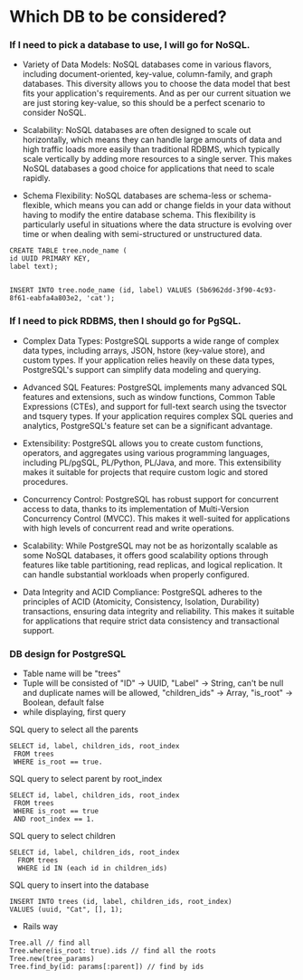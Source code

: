 # Which DB to be considered?

### If I need to pick a database to use, I will go for NoSQL.
-  Variety of Data Models: NoSQL databases come in various flavors, including document-oriented, key-value,
   column-family, and graph databases. This diversity allows you to choose the data model that best fits your
   application's requirements. And as per our current situation we are just storing key-value,
   so this should be a perfect scenario to consider NoSQL.

-  Scalability: NoSQL databases are often designed to scale out horizontally, which means they can handle large amounts
   of data and high traffic loads more easily than traditional RDBMS, which typically scale vertically by adding more
   resources to a single server. This makes NoSQL databases a good choice for applications that need to scale rapidly.

-  Schema Flexibility: NoSQL databases are schema-less or schema-flexible, which means you can add or change fields
   in your data without having to modify the entire database schema. This flexibility is particularly useful in
   situations where the data structure is evolving over time or when dealing with semi-structured or unstructured data.

```aidl
CREATE TABLE tree.node_name (
id UUID PRIMARY KEY,
label text);
```

```aidl

INSERT INTO tree.node_name (id, label) VALUES (5b6962dd-3f90-4c93-8f61-eabfa4a803e2, 'cat');
```


### If I need to pick RDBMS, then I should go for PgSQL.

- Complex Data Types: PostgreSQL supports a wide range of complex data types, including arrays, JSON,
  hstore (key-value store), and custom types. If your application relies heavily on these data types,
  PostgreSQL's support can simplify data modeling and querying.

- Advanced SQL Features: PostgreSQL implements many advanced SQL features and extensions, such as window functions,
  Common Table Expressions (CTEs), and support for full-text search using the tsvector and tsquery types.
  If your application requires complex SQL queries and analytics, PostgreSQL's feature set can be a significant advantage.

- Extensibility: PostgreSQL allows you to create custom functions, operators, and aggregates using various
  programming languages, including PL/pgSQL, PL/Python, PL/Java, and more. This extensibility makes it suitable for
  projects that require custom logic and stored procedures.

- Concurrency Control: PostgreSQL has robust support for concurrent access to data, thanks to its implementation
  of Multi-Version Concurrency Control (MVCC). This makes it well-suited for applications with high levels of
  concurrent read and write operations.

- Scalability: While PostgreSQL may not be as horizontally scalable as some NoSQL databases, it offers good scalability
  options through features like table partitioning, read replicas, and logical replication. It can handle substantial
  workloads when properly configured.

- Data Integrity and ACID Compliance: PostgreSQL adheres to the principles of ACID (Atomicity, Consistency, Isolation, Durability)
  transactions, ensuring data integrity and reliability. This makes it suitable for applications that require strict
  data consistency and transactional support.

### DB design for PostgreSQL
- Table name will be "trees"
- Tuple will be consisted of "ID" -> UUID, "Label" -> String, can't be null and duplicate names will be allowed, "children_ids" -> Array,
  "is_root" -> Boolean, default false
- while displaying, first query

SQL query to select all the parents
 ```aidl
 SELECT id, label, children_ids, root_index
  FROM trees
  WHERE is_root == true.
```

SQL query to select parent by root_index 
 ```aidl
 SELECT id, label, children_ids, root_index
  FROM trees
  WHERE is_root == true
  AND root_index == 1.
```
SQL query to select children
```aidl
SELECT id, label, children_ids, root_index
  FROM trees
  WHERE id IN (each id in children_ids)
```
SQL query to insert into the database
```aidl
INSERT INTO trees (id, label, children_ids, root_index)
VALUES (uuid, "Cat", [], 1);
```
- Rails way
```aidl
Tree.all // find all
Tree.where(is_root: true).ids // find all the roots
Tree.new(tree_params)
Tree.find_by(id: params[:parent]) // find by ids
```
